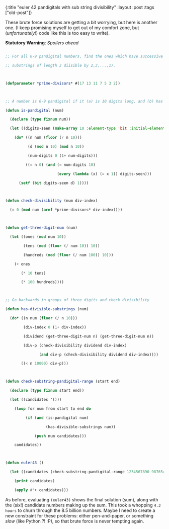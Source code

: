 {:title "euler 42 pandigitals with sub string divisibility"
:layout :post
 :tags ["old-post"]}



These brute force solutions are getting a bit worrying, but here is another one. (I keep promising myself to get out of my comfort zone, but (_unfortunately!_) code like this is too easy to write).



**Statutory Warning**: _Spoilers ahead_



```lisp

;; For all 0-9 pandigital numbers, find the ones which have successive

;; substrings of length 3 diisible by 2,3,...,17.



(defparameter *prime-divisors* #(17 13 11 7 5 3 2))



;; A number is 0-9 pandigital if it (a) is 10 digits long, and (b) has every digit from 0-9

(defun is-pandigital (num)

  (declare (type fixnum num))

  (let ((digits-seen (make-array 10 :element-type 'bit :initial-element 0)))

    (do* ((n num (floor (/ n 10)))

          (d (mod n 10) (mod n 10))

          (num-digits 0 (1+ num-digits)))

         ((= n 0) (and (= num-digits 10)

                       (every (lambda (x) (= x 1)) digits-seen)))

      (setf (bit digits-seen d) 1))))



(defun check-divisibility (num div-index)

  (= 0 (mod num (aref *prime-divisors* div-index))))



(defun get-three-digit-num (num)

  (let ((ones (mod num 10))

        (tens (mod (floor (/ num 10)) 10))

        (hundreds (mod (floor (/ num 100)) 10)))

    (+ ones

       (* 10 tens)

       (* 100 hundreds))))



;; Go backwards in groups of three digits and check divisibility

(defun has-divisible-substrings (num)

  (do* ((n num (floor (/ n 10)))

        (div-index 0 (1+ div-index))

        (dividend (get-three-digit-num n) (get-three-digit-num n))

        (div-p (check-divisibility dividend div-index)

               (and div-p (check-divisibility dividend div-index))))

       ((< n 10000) div-p)))



(defun check-substring-pandigital-range (start end)

  (declare (type fixnum start end))

  (let ((candidates '()))

    (loop for num from start to end do

         (if (and (is-pandigital num)

                  (has-divisible-substrings num))

             (push num candidates)))

    candidates))



(defun euler43 ()

  (let ((candidates (check-substring-pandigital-range 1234567890 9876543210)))

    (print candidates)

    (apply #'+ candidates)))

```



As before, evaluating `(euler43)` shows the final solution (sum), along with the (six!) candidate numbers making up the sum. This took a whopping `4.3 hours` to churn through the 8.5 billion numbers. Maybe I need to create a new constraint for these problems: either pen-and-paper, or something _slow_ (like Python ?! :P), so that brute force is never tempting again.


